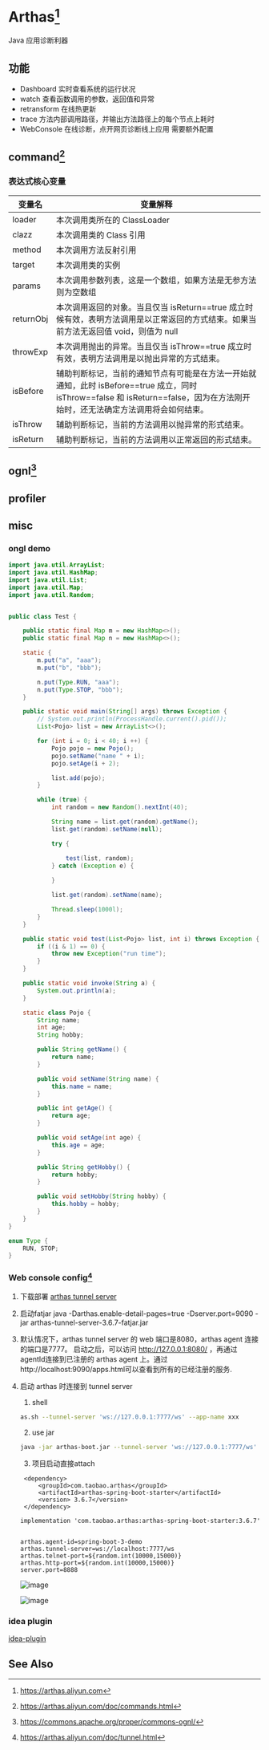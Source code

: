# Arthas[^2]
Java 应用诊断利器

## 功能 

- Dashboard  实时查看系统的运行状况
- watch 查看函数调用的参数，返回值和异常
- retransform 在线热更新
- trace 方法内部调用路径，并输出方法路径上的每个节点上耗时
- WebConsole 在线诊断，点开网页诊断线上应用 需要额外配置

## command[^3]

### 表达式核心变量


|变量名|	变量解释|
|--|--|
|loader|	本次调用类所在的 ClassLoader|
|clazz|	本次调用类的 Class 引用|
|method|	本次调用方法反射引用|
|target|	本次调用类的实例|
|params|	本次调用参数列表，这是一个数组，如果方法是无参方法则为空数组|
|returnObj|	本次调用返回的对象。当且仅当 isReturn==true 成立时候有效，表明方法调用是以正常返回的方式结束。如果当前方法无返回值 void，则值为 null|
|throwExp|	本次调用抛出的异常。当且仅当 isThrow==true 成立时有效，表明方法调用是以抛出异常的方式结束。|
|isBefore|	辅助判断标记，当前的通知节点有可能是在方法一开始就通知，此时 isBefore==true 成立，同时 isThrow==false 和 isReturn==false，因为在方法刚开始时，还无法确定方法调用将会如何结束。|
|isThrow	|辅助判断标记，当前的方法调用以抛异常的形式结束。|
|isReturn	|辅助判断标记，当前的方法调用以正常返回的形式结束。|

## ognl[^1]


## profiler 


## misc

### ongl demo 
```java
import java.util.ArrayList;
import java.util.HashMap;
import java.util.List;
import java.util.Map;
import java.util.Random;


public class Test {

    public static final Map m = new HashMap<>();
    public static final Map n = new HashMap<>();

    static {
        m.put("a", "aaa");
        m.put("b", "bbb");

        n.put(Type.RUN, "aaa");
        n.put(Type.STOP, "bbb");
    }

    public static void main(String[] args) throws Exception {
        // System.out.println(ProcessHandle.current().pid());
        List<Pojo> list = new ArrayList<>();

        for (int i = 0; i < 40; i ++) {
            Pojo pojo = new Pojo();
            pojo.setName("name " + i);
            pojo.setAge(i + 2);

            list.add(pojo);
        }

        while (true) {
            int random = new Random().nextInt(40);

            String name = list.get(random).getName();
            list.get(random).setName(null);

            try {

                test(list, random);
            } catch (Exception e) {
                
            }

            list.get(random).setName(name);

            Thread.sleep(1000l);
        }
    }

    public static void test(List<Pojo> list, int i) throws Exception {
        if ((i & 1) == 0) {
            throw new Exception("run time");
        }
    }

    public static void invoke(String a) {
        System.out.println(a);
    }

    static class Pojo {
        String name;
        int age;
        String hobby;

        public String getName() {
            return name;
        }

        public void setName(String name) {
            this.name = name;
        }

        public int getAge() {
            return age;
        }

        public void setAge(int age) {
            this.age = age;
        }

        public String getHobby() {
            return hobby;
        }

        public void setHobby(String hobby) {
            this.hobby = hobby;
        }
    }
}

enum Type {
    RUN, STOP;
}

```

### Web console config[^4]
1. 下载部署 [arthas tunnel server](https://github.com/alibaba/arthas/releases/download/arthas-all-3.6.7/arthas-tunnel-server-3.6.7-fatjar.jar)
2. 启动fatjar java -Darthas.enable-detail-pages=true -Dserver.port=9090 -jar arthas-tunnel-server-3.6.7-fatjar.jar
3. 默认情况下，arthas tunnel server 的 web 端口是8080，arthas agent 连接的端口是7777。 启动之后，可以访问 http://127.0.0.1:8080/ ，再通过agentId连接到已注册的 arthas agent 上。通过http://localhost:9090/apps.html可以查看到所有的已经注册的服务.
4. 启动 arthas 时连接到 tunnel server 

    1. shell
    ```sh
    as.sh --tunnel-server 'ws://127.0.0.1:7777/ws' --app-name xxx
    ```
    2. use jar 
    ```sh
    java -jar arthas-boot.jar --tunnel-server 'ws://127.0.0.1:7777/ws' --app-name xxx
    ```
    3. 项目启动直接attach

   ```pom
    <dependency>
        <groupId>com.taobao.arthas</groupId>
        <artifactId>arthas-spring-boot-starter</artifactId>
        <version> 3.6.7</version>
    </dependency>
    ```
    ```
    implementation 'com.taobao.arthas:arthas-spring-boot-starter:3.6.7'
    ```
    ```
    
    arthas.agent-id=spring-boot-3-demo
    arthas.tunnel-server=ws://localhost:7777/ws
    arthas.telnet-port=${random.int(10000,15000)}
    arthas.http-port=${random.int(10000,15000)}
    server.port=8888
    ```

    ![image](https://user-images.githubusercontent.com/26846402/211269126-28b25fb7-af71-462a-89ae-6443b33fb7cf.png)

    ![image](https://user-images.githubusercontent.com/26846402/211205802-873eda38-6147-44ce-b8a5-95e0d424c918.png)


### idea plugin 
[idea-plugin](https://plugins.jetbrains.com/plugin/13581-arthas-idea)

## See Also
[^1]: https://commons.apache.org/proper/commons-ognl/
[^2]: https://arthas.aliyun.com
[^3]: https://arthas.aliyun.com/doc/commands.html
[^4]: https://arthas.aliyun.com/doc/tunnel.html


